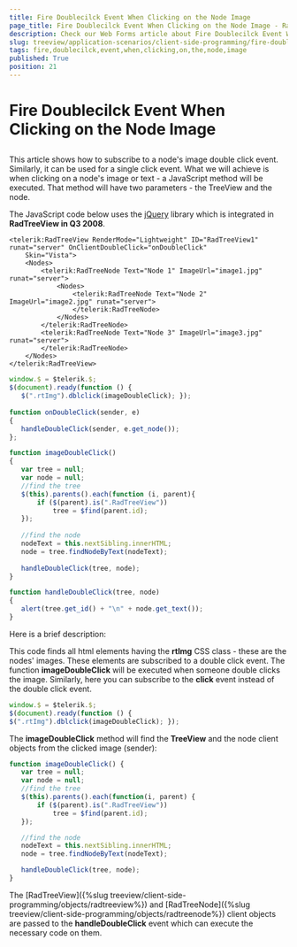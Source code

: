 ```yaml
---
title: Fire Doublecilck Event When Clicking on the Node Image
page_title: Fire Doublecilck Event When Clicking on the Node Image - RadTreeView
description: Check our Web Forms article about Fire Doublecilck Event When Clicking on the Node Image.
slug: treeview/application-scenarios/client-side-programming/fire-doublecilck-event-when-clicking-on-the-node-image
tags: fire,doublecilck,event,when,clicking,on,the,node,image
published: True
position: 21
---
```


# Fire Doublecilck Event When Clicking on the Node Image



## 

This article shows how to subscribe to a node's image double click event. Similarly, it can be used for a single click event. What we will achieve is when clicking on a node's image or text - a JavaScript method will be executed. That method will have two parameters - the TreeView and the node.

The JavaScript code below uses the [jQuery](http://jQuery.com) library which is integrated in **RadTreeView in Q3 2008**.


````ASPNET
<telerik:RadTreeView RenderMode="Lightweight" ID="RadTreeView1" runat="server" OnClientDoubleClick="onDoubleClick"
    Skin="Vista">
    <Nodes>
        <telerik:RadTreeNode Text="Node 1" ImageUrl="image1.jpg" runat="server">
            <Nodes>
                <telerik:RadTreeNode Text="Node 2" ImageUrl="image2.jpg" runat="server">
                </telerik:RadTreeNode>
            </Nodes>
        </telerik:RadTreeNode>
        <telerik:RadTreeNode Text="Node 3" ImageUrl="image3.jpg" runat="server">
        </telerik:RadTreeNode>
    </Nodes>
</telerik:RadTreeView>
````
````JavaScript
window.$ = $telerik.$;
$(document).ready(function () {
   $(".rtImg").dblclick(imageDoubleClick); });
   
function onDoubleClick(sender, e)
{
   handleDoubleClick(sender, e.get_node());                
};

function imageDoubleClick()
{               
   var tree = null;
   var node = null;
   //find the tree
   $(this).parents().each(function (i, parent){
       if ($(parent).is(".RadTreeView"))
           tree = $find(parent.id);
   });
   
   //find the node
   nodeText = this.nextSibling.innerHTML;
   node = tree.findNodeByText(nodeText);
   
   handleDoubleClick(tree, node);
}

function handleDoubleClick(tree, node)
{
   alert(tree.get_id() + "\n" + node.get_text());
}
````



Here is a brief description:

This code finds all html elements having the **rtImg** CSS class - these are the nodes' images. These elements are subscribed to a double click event. The function **imageDoubleClick** will be executed when someone double clicks the image. Similarly, here you can subscribe to the **click** event instead of the double click event.

````JavaScript
window.$ = $telerik.$;
$(document).ready(function () {
$(".rtImg").dblclick(imageDoubleClick); });	
````


The **imageDoubleClick** method will find the **TreeView** and the node client objects from the clicked image (sender):

````JavaScript
function imageDoubleClick() {
   var tree = null;
   var node = null;
   //find the tree
   $(this).parents().each(function(i, parent) {
       if ($(parent).is(".RadTreeView"))
           tree = $find(parent.id);
   });

   //find the node
   nodeText = this.nextSibling.innerHTML;
   node = tree.findNodeByText(nodeText);

   handleDoubleClick(tree, node);
}
````



The [RadTreeView]({%slug treeview/client-side-programming/objects/radtreeview%}) and [RadTreeNode]({%slug treeview/client-side-programming/objects/radtreenode%}) client objects are passed to the **handleDoubleClick** event which can execute the necessary code on them.
